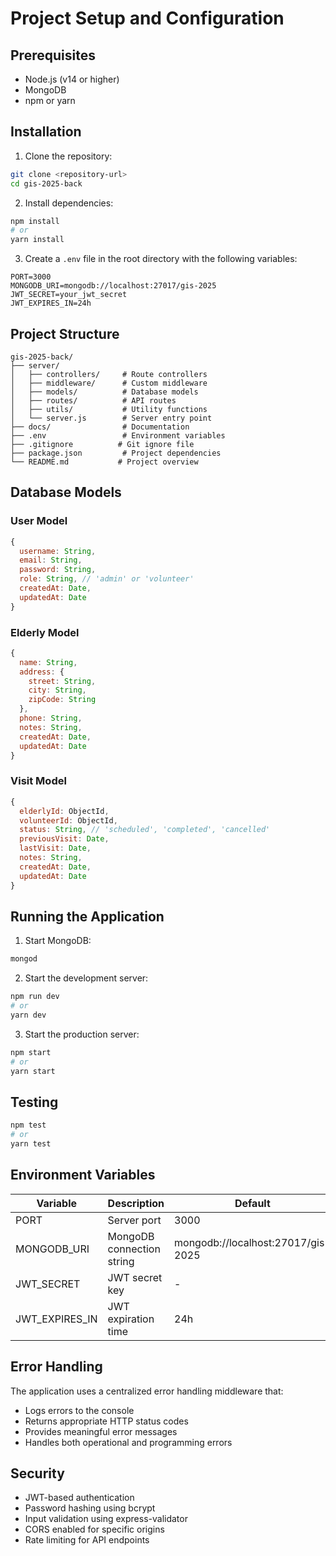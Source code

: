 # Project Setup and Configuration

## Prerequisites
- Node.js (v14 or higher)
- MongoDB
- npm or yarn

## Installation

1. Clone the repository:
```bash
git clone <repository-url>
cd gis-2025-back
```

2. Install dependencies:
```bash
npm install
# or
yarn install
```

3. Create a `.env` file in the root directory with the following variables:
```env
PORT=3000
MONGODB_URI=mongodb://localhost:27017/gis-2025
JWT_SECRET=your_jwt_secret
JWT_EXPIRES_IN=24h
```

## Project Structure
```
gis-2025-back/
├── server/
│   ├── controllers/     # Route controllers
│   ├── middleware/      # Custom middleware
│   ├── models/          # Database models
│   ├── routes/          # API routes
│   ├── utils/           # Utility functions
│   └── server.js        # Server entry point
├── docs/                # Documentation
├── .env                 # Environment variables
├── .gitignore          # Git ignore file
├── package.json         # Project dependencies
└── README.md           # Project overview
```

## Database Models

### User Model
```javascript
{
  username: String,
  email: String,
  password: String,
  role: String, // 'admin' or 'volunteer'
  createdAt: Date,
  updatedAt: Date
}
```

### Elderly Model
```javascript
{
  name: String,
  address: {
    street: String,
    city: String,
    zipCode: String
  },
  phone: String,
  notes: String,
  createdAt: Date,
  updatedAt: Date
}
```

### Visit Model
```javascript
{
  elderlyId: ObjectId,
  volunteerId: ObjectId,
  status: String, // 'scheduled', 'completed', 'cancelled'
  previousVisit: Date,
  lastVisit: Date,
  notes: String,
  createdAt: Date,
  updatedAt: Date
}
```

## Running the Application

1. Start MongoDB:
```bash
mongod
```

2. Start the development server:
```bash
npm run dev
# or
yarn dev
```

3. Start the production server:
```bash
npm start
# or
yarn start
```

## Testing
```bash
npm test
# or
yarn test
```

## Environment Variables

| Variable | Description | Default |
|----------|-------------|---------|
| PORT | Server port | 3000 |
| MONGODB_URI | MongoDB connection string | mongodb://localhost:27017/gis-2025 |
| JWT_SECRET | JWT secret key | - |
| JWT_EXPIRES_IN | JWT expiration time | 24h |

## Error Handling
The application uses a centralized error handling middleware that:
- Logs errors to the console
- Returns appropriate HTTP status codes
- Provides meaningful error messages
- Handles both operational and programming errors

## Security
- JWT-based authentication
- Password hashing using bcrypt
- Input validation using express-validator
- CORS enabled for specific origins
- Rate limiting for API endpoints 